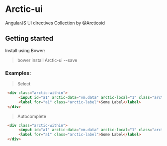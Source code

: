 # Arctic-ui
AngularJS UI directives Collection by @Arcticoid

## Getting started
Install using Bower:

> bower install Arctic-ui --save

### Examples:

> Select 

```html
 <div class="arctic-within">
      <input id="a1" arctic-data="vm.data" arctic-local="1" class="arctic-autocomplete" arctic-model="project" arctic-autocomplete arctic-url="project.getList" arctic-mask="" arctic-mask-secondary="address" ng-model="project.arctic" arctic-placeholder="Start typing ..." placeholder="" type="text" required>
      <label for="a1" class="arctic-label">Some Label</label>
 </div>
```

> Autocomplete

```html
 <div class="arctic-within">
      <input id="a1" arctic-data="vm.data" arctic-local="1" class="arctic-autocomplete" arctic-model="project" arctic-autocomplete arctic-url="project.getList" arctic-mask="" arctic-mask-secondary="address" ng-model="project.arctic" arctic-placeholder="Start typing ..." placeholder="" type="text" required>
      <label for="a1" class="arctic-label">Some Label</label>
 </div>
```

